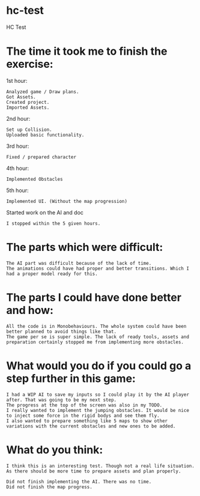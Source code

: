 # hc-test
HC Test


# The time it took me to finish the exercise:

1st hour:

	Analyzed game / Draw plans.
	Got Assets.
	Created project.
	Imported Assets.

2nd hour:

	Set up Collision.
	Uploaded basic functionality.

3rd hour:

	Fixed / prepared character

4th hour:

	Implemented Obstacles

5th hour:

	Implemented UI. (Without the map progression)

Started work on the AI and doc

	I stopped within the 5 given hours.

# The parts which were difficult:

	The AI part was difficult because of the lack of time.
	The animations could have had proper and better transitions. Which I had a proper model ready for this.
	
# The parts I could have done better and how:
	
	All the code is in Monobehaviours. The whole system could have been better planned to avoid things like that.
	The game per se is super simple. The lack of ready tools, assets and preparation certainly stopped me from implementing more obstacles.
	
# What would you do if you could go a step further in this game:

	I had a WIP AI to save my inputs so I could play it by the AI player after. That was going to be my next step.
	The progress at the top of the screen was also in my TODO.
	I really wanted to implement the jumping obstacles. It would be nice to inject some force in the rigid bodys and see them fly.
	I also wanted to prepare something like 5 maps to show other variations with the current obstacles and new ones to be added.
	
# What do you think:

	I think this is an interesting test. Though not a real life situation. As there should be more time to prepare assets and plan properly.
	
	Did not finish implementing the AI. There was no time.
	Did not finish the map progress.
